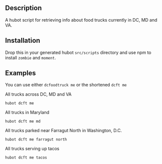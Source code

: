 ## Description
A hubot script for retrieving info about food trucks currently in DC, MD and VA.

## Installation
Drop this in your generated hubot `src/scripts` directory and use npm to install `zombie` and `moment`.

## Examples

You can use either `dcfoodtruck me` or the shortened `dcft me`

All trucks across DC, MD and VA
    
    hubot dcft me

All trucks in Maryland

    hubot dcft me md

All trucks parked near Farragut North in Washington, D.C.

    hubot dcft me farragut north

All trucks serving up tacos

    hubot dcft me tacos
